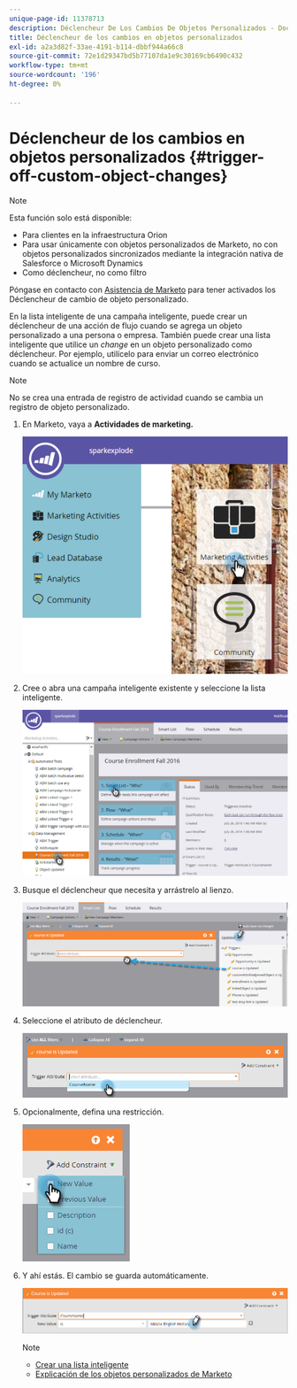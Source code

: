 ```yaml
---
unique-page-id: 11378713
description: Déclencheur De Los Cambios De Objetos Personalizados - Documentos De Marketo - Documentación Del Producto
title: Déclencheur de los cambios en objetos personalizados
exl-id: a2a3d82f-33ae-4191-b114-dbbf944a66c8
source-git-commit: 72e1d29347bd5b77107da1e9c30169cb6490c432
workflow-type: tm+mt
source-wordcount: '196'
ht-degree: 0%

---
```


# Déclencheur de los cambios en objetos personalizados {#trigger-off-custom-object-changes}

>[!NOTE]
>
>Esta función solo está disponible:
>
>* Para clientes en la infraestructura Orion
>* Para usar únicamente con objetos personalizados de Marketo, no con objetos personalizados sincronizados mediante la integración nativa de Salesforce o Microsoft Dynamics
>* Como déclencheur, no como filtro
>
>Póngase en contacto con [Asistencia de Marketo](https://nation.marketo.com/t5/Support/ct-p/Support) para tener activados los Déclencheur de cambio de objeto personalizado.

En la lista inteligente de una campaña inteligente, puede crear un déclencheur de una acción de flujo cuando se agrega un objeto personalizado a una persona o empresa. También puede crear una lista inteligente que utilice un *change* en un objeto personalizado como déclencheur. Por ejemplo, utilícelo para enviar un correo electrónico cuando se actualice un nombre de curso.

>[!NOTE]
>
>No se crea una entrada de registro de actividad cuando se cambia un registro de objeto personalizado.

1. En Marketo, vaya a **Actividades de marketing.**

   ![](assets/image2016-7-25-15-3a49-3a52.png)

1. Cree o abra una campaña inteligente existente y seleccione la lista inteligente.

   ![](assets/image2016-7-25-16-3a9-3a19.png)

1. Busque el déclencheur que necesita y arrástrelo al lienzo.

   ![](assets/image2016-7-25-16-3a16-3a43.png)

1. Seleccione el atributo de déclencheur.

   ![](assets/image2016-7-25-16-3a21-3a42.png)

1. Opcionalmente, defina una restricción.

   ![](assets/image2016-9-6-14-3a25-3a22.png)

1. Y ahí estás. El cambio se guarda automáticamente.

   ![](assets/image2016-9-6-14-3a25-3a54.png)

   >[!NOTE]
   >
   >* [Crear una lista inteligente](/help/marketo/product-docs/core-marketo-concepts/smart-lists-and-static-lists/creating-a-smart-list/create-a-smart-list.md)
   >* [Explicación de los objetos personalizados de Marketo](/help/marketo/product-docs/administration/marketo-custom-objects/understanding-marketo-custom-objects.md)

